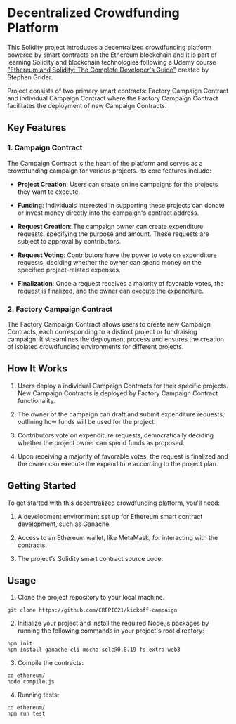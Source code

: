 # Decentralized Crowdfunding Platform

This Solidity project introduces a decentralized crowdfunding platform powered by smart contracts on the Ethereum blockchain and it is part of learning Solidity and blockchain technologies following a Udemy course ["Ethereum and Solidity: The Complete Developer's Guide"](https://www.udemy.com/course/ethereum-and-solidity-the-complete-developers-guide/) created by Stephen Grider.

Project consists of two primary smart contracts: Factory Campaign Contract and individual Campaign Contract where the Factory Campaign Contract facilitates the deployment of new Campaign Contracts.

## Key Features

### 1. Campaign Contract

The Campaign Contract is the heart of the platform and serves as a crowdfunding campaign for various projects. Its core features include:

- **Project Creation**: Users can create online campaigns for the projects they want to execute.

- **Funding**: Individuals interested in supporting these projects can donate or invest money directly into the campaign's contract address.

- **Request Creation**: The campaign owner can create expenditure requests, specifying the purpose and amount. These requests are subject to approval by contributors.

- **Request Voting**: Contributors have the power to vote on expenditure requests, deciding whether the owner can spend money on the specified project-related expenses.

- **Finalization**: Once a request receives a majority of favorable votes, the request is finalized, and the owner can execute the expenditure.

### 2. Factory Campaign Contract

The Factory Campaign Contract allows users to create new Campaign Contracts, each corresponding to a distinct project or fundraising campaign. It streamlines the deployment process and ensures the creation of isolated crowdfunding environments for different projects.

## How It Works

1. Users deploy a individual Campaign Contracts for their specific projects. New Campaign Contracts is deployed by Factory Campaign Contract functionality.

2. The owner of the campaign can draft and submit expenditure requests, outlining how funds will be used for the project.

3. Contributors vote on expenditure requests, democratically deciding whether the project owner can spend funds as proposed.

4. Upon receiving a majority of favorable votes, the request is finalized and the owner can execute the expenditure according to the project plan.

## Getting Started

To get started with this decentralized crowdfunding platform, you'll need:

1. A development environment set up for Ethereum smart contract development, such as Ganache.

2. Access to an Ethereum wallet, like MetaMask, for interacting with the contracts.

3. The project's Solidity smart contract source code.

## Usage

1. Clone the project repository to your local machine.
```shell
git clone https://github.com/CREPIC21/kickoff-campaign
```

2. Initialize your project and install the required Node.js packages by running the following commands in your project's root directory:
```shell
npm init
npm install ganache-cli mocha solc@0.8.19 fs-extra web3
```

3. Compile the contracts:
```shell
cd ethereum/
node compile.js
```

4. Running tests:
```shell
cd ethereum/
npm run test
```
